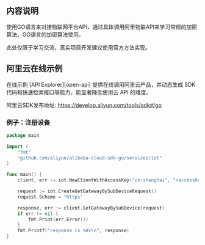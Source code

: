 ## 内容说明
使用GO语言来对接物联网平台API，通过具体调用阿里物联API来学习常规的加密算法，GO语言的加密算法使用。

此处仅限于学习交流，真实项目开发建议使用官方方法实现。



## 阿里云在线示例

在线示例 [API Explorer][open-api] 提供在线调用阿里云产品，并动态生成 SDK 代码和快速检索接口等能力，能显著降低使用云 API 的难度。

阿里云SDK发布地址: https://develop.aliyun.com/tools/sdk#/go 


### 例子：注册设备
```go
package main

import (
	"fmt"
  	"github.com/aliyun/alibaba-cloud-sdk-go/services/iot"
)

func main() {
	client, err := iot.NewClientWithAccessKey("cn-shanghai", "<accessKeyId>", "<accessSecret>")

	request := iot.CreateGetGatewayBySubDeviceRequest()
	request.Scheme = "https"

	response, err := client.GetGatewayBySubDevice(request)
	if err != nil {
		fmt.Print(err.Error())
	}
	fmt.Printf("response is %#v\n", response)
}

```

